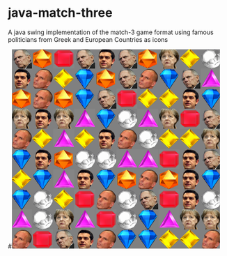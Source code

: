 # java-match-three
A java swing implementation of the match-3 game format using famous politicians from Greek and European Countries as icons

#![Example Screenshot](screenshots/screenshot.png)